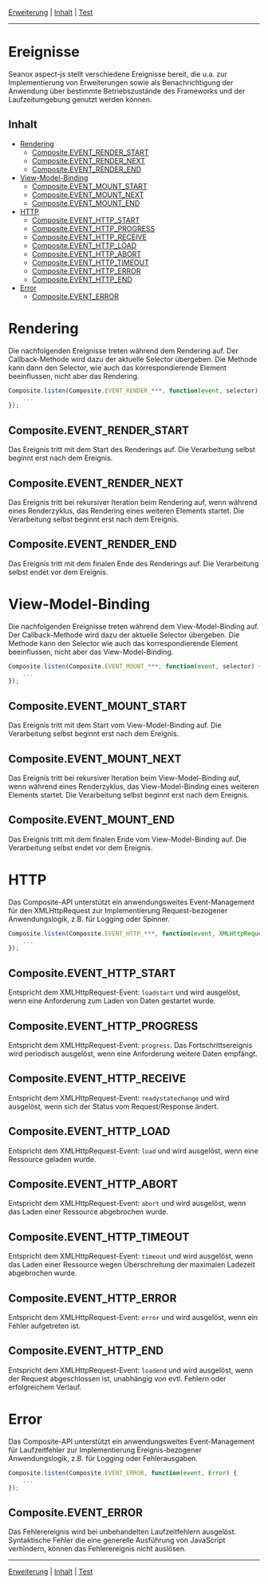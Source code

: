 [Erweiterung](extension.md) | [Inhalt](README.md#ereignisse) | [Test](test.md)
- - -

# Ereignisse

Seanox aspect-js stellt verschiedene Ereignisse bereit, die u.a. zur
Implementierung von Erweiterungen sowie als Benachrichtigung der Anwendung
&uuml;ber bestimmte Betriebszust&auml;nde des Frameworks und der
Laufzeitumgebung genutzt werden k&ouml;nnen.


## Inhalt

* [Rendering](#rendering)
  * [Composite.EVENT_RENDER_START](#compositeevent_render_start)
  * [Composite.EVENT_RENDER_NEXT](#compositeevent_render_next)
  * [Composite.EVENT_RENDER_END](#compositeevent_render_end)
* [View-Model-Binding](#view-model-binding)
  * [Composite.EVENT_MOUNT_START](#compositeevent_mount_start)
  * [Composite.EVENT_MOUNT_NEXT](#compositeevent_mount_next)
  * [Composite.EVENT_MOUNT_END](#compositeevent_mount_end)
* [HTTP](#http)
  * [Composite.EVENT_HTTP_START](#compositeevent_http_start)
  * [Composite.EVENT_HTTP_PROGRESS](#compositeevent_http_progress)
  * [Composite.EVENT_HTTP_RECEIVE](#compositeevent_http_receive)
  * [Composite.EVENT_HTTP_LOAD](#compositeevent_http_load)
  * [Composite.EVENT_HTTP_ABORT](#compositeevent_http_abort)
  * [Composite.EVENT_HTTP_TIMEOUT](#compositeevent_http_timeout)
  * [Composite.EVENT_HTTP_ERROR](#compositeevent_http_error)
  * [Composite.EVENT_HTTP_END](#compositeevent_http_end)
* [Error](#error)
  * [Composite.EVENT_ERROR](#compositeevent_error)


# Rendering

Die nachfolgenden Ereignisse treten w&auml;hrend dem Rendering auf. Der
Callback-Methode wird dazu der aktuelle Selector &uuml;bergeben. Die Methode
kann dann den Selector, wie auch das korrespondierende Element beeinflussen,
nicht aber das Rendering.

```javascript
Composite.listen(Composite.EVENT_RENDER_***, function(event, selector) {
    ...
});
```


## Composite.EVENT_RENDER_START

Das Ereignis tritt mit dem Start des Renderings auf. Die Verarbeitung selbst
beginnt erst nach dem Ereignis.


## Composite.EVENT_RENDER_NEXT

Das Ereignis tritt bei rekursiver Iteration beim Rendering auf, wenn
w&auml;hrend eines Renderzyklus, das Rendering eines weiteren Elements startet.
Die Verarbeitung selbst beginnt erst nach dem Ereignis.


## Composite.EVENT_RENDER_END

Das Ereignis tritt mit dem finalen Ende des Renderings auf. Die Verarbeitung
selbst endet vor dem Ereignis.


# View-Model-Binding

Die nachfolgenden Ereignisse treten w&auml;hrend dem View-Model-Binding auf. Der
Callback-Methode wird dazu der aktuelle Selector &uuml;bergeben. Die Methode
kann den Selector wie auch das korrespondierende Element beeinflussen, nicht
aber das View-Model-Binding.

```javascript
Composite.listen(Composite.EVENT_MOUNT_***, function(event, selector) {
    ...
});
```


## Composite.EVENT_MOUNT_START

Das Ereignis tritt mit dem Start vom View-Model-Binding auf. Die Verarbeitung
selbst beginnt erst nach dem Ereignis.


## Composite.EVENT_MOUNT_NEXT

Das Ereignis tritt bei rekursiver Iteration beim View-Model-Binding auf, wenn
w&auml;hrend eines Renderzyklus, das View-Model-Binding eines weiteren Elements
startet. Die Verarbeitung selbst beginnt erst nach dem Ereignis.


## Composite.EVENT_MOUNT_END

Das Ereignis tritt mit dem finalen Ende vom View-Model-Binding auf. Die
Verarbeitung selbst endet vor dem Ereignis.


# HTTP

Das Composite-API unterst&uuml;tzt ein anwendungsweites Event-Management
f&uuml;r den XMLHttpRequest zur Implementierung Request-bezogener
Anwendungslogik, z.B. f&uuml;r Logging oder Spinner. 

```javascript
Composite.listen(Composite.EVENT_HTTP_***, function(event, XMLHttpRequest) {
    ...
});
```


## Composite.EVENT_HTTP_START

Entspricht dem XMLHttpRequest-Event: `loadstart` und wird ausgel&ouml;st, wenn
eine Anforderung zum Laden von Daten gestartet wurde.


## Composite.EVENT_HTTP_PROGRESS

Entspricht dem XMLHttpRequest-Event: `progress`. Das Fortschrittsereignis wird
periodisch ausgel&ouml;st, wenn eine Anforderung weitere Daten empf&auml;ngt.


## Composite.EVENT_HTTP_RECEIVE

Entspricht dem XMLHttpRequest-Event: `readystatechange` und wird ausgel&ouml;st,
wenn sich der Status vom Request/Response &auml;ndert.


## Composite.EVENT_HTTP_LOAD

Entspricht dem XMLHttpRequest-Event: `load` und wird ausgel&ouml;st, wenn eine
Ressource geladen wurde.


## Composite.EVENT_HTTP_ABORT

Entspricht dem XMLHttpRequest-Event: `abort` und wird ausgel&ouml;st, wenn das
Laden einer Ressource abgebrochen wurde.


## Composite.EVENT_HTTP_TIMEOUT

Entspricht dem XMLHttpRequest-Event: `timeout` und wird ausgel&ouml;st, wenn das
Laden einer Ressource wegen &Uuml;berschreitung der maximalen Ladezeit
abgebrochen wurde.


## Composite.EVENT_HTTP_ERROR

Entspricht dem XMLHttpRequest-Event: `error` und wird ausgel&ouml;st, wenn ein
Fehler aufgetreten ist.


## Composite.EVENT_HTTP_END

Entspricht dem XMLHttpRequest-Event: `loadend` und wird ausgel&ouml;st, wenn der
Request abgeschlossen ist, unabh&auml;ngig von evtl. Fehlern oder erfolgreichem
Verlauf.


# Error

Das Composite-API unterst&uuml;tzt ein anwendungsweites Event-Management
f&uuml;r Laufzeitfehler zur Implementierung Ereignis-bezogener Anwendungslogik,
z.B. f&uuml;r Logging oder Fehlerausgaben. 

```javascript
Composite.listen(Composite.EVENT_ERROR, function(event, Error) {
    ...
});
```


## Composite.EVENT_ERROR

Das Fehlerereignis wird bei unbehandelten Laufzeitfehlern ausgel&ouml;st.
Syntaktische Fehler die eine generelle Ausf&uuml;hrung von JavaScript
verhindern, k&ouml;nnen das Fehlerereignis nicht ausl&ouml;sen.


- - -
[Erweiterung](extension.md) | [Inhalt](README.md#ereignisse) | [Test](test.md)
